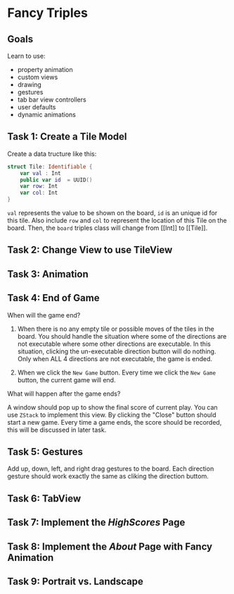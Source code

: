 # Fancy Triples

## Goals

Learn to use:

* property animation
* custom views
* drawing
* gestures
* tab bar view controllers
* user defaults
* dynamic animations

## Task 1: Create a Tile Model

Create a data tructure like this:

```Swift
struct Tile: Identifiable {
    var val : Int
    public var id  = UUID()
    var row: Int 
    var col: Int  
}
```

`val` represents the value to be shown on the board, `id` is an unique id for this tile. Also include `row` and `col` to represent the location of this Tile on the board. Then, the `board` triples class will change from [[Int]] to [[Tile]]. 

## Task 2: Change View to use TileView

## Task 3: Animation

## Task 4: End of Game

When will the game end?

1. When there is no any empty tile or possible moves of the tiles in the board.
You should handle the situation where some of the directions are not executable where some other directions are executable. In this situation, clicking the un-executable direction button will do nothing. Only when ALL 4 directions are not executable, the game is ended. 

2. When we click the `New Game` button.
Every time we click the `New Game` button, the current game will end.

What will happen after the game ends?

A window should pop up to show the final score of current play. You can use `ZStack` to implement this view. By clicking the "Close" button should start a new game. Every time a game ends, the score should be recorded, this will be discussed in later task.

## Task 5: Gestures

Add up, down, left, and right drag gestures to the board. Each direction gesture should work exactly the same as cliking the direction buttom.  

## Task 6: TabView

## Task 7: Implement the *HighScores* Page

## Task 8: Implement the *About* Page with Fancy  Animation

## Task 9: Portrait vs. Landscape
